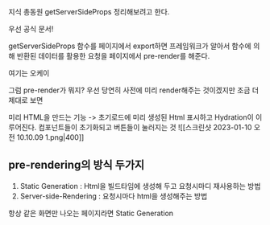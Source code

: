 지식 총동원 getServerSideProps 정리해보려고 한다.

우선 공식 문서! 

getServerSideProps 함수를 페이지에서 export하면 프레임워크가 알아서 함수에 의해 반환된 데이터를 활용한 요청을 페이지에서 pre-render를 해준다. 

여기는 오케이

그럼 pre-render가 뭐지? 우선 당연히 사전에 미리 render해주는 것이겠지만 조금 더 제대로 보면

미리 HTML을 만드는 기능 
-> 초기로드에 미리 생성된 Html 표시하고 Hydration이 이루어진다. 컴포넌트들이 초기화되고 버튼들이 눌러지는 것 
![[스크린샷 2023-01-10 오전 10.10.09 1.png|400]]
## pre-rendering의 방식 두가지
1. Static Generation : Html을 빌드타임에 생성해 두고 요청시마디 재사용하는 방법
2. Server-side-Rendering : 요청시마다 html을 생성해주는 방법

항상 같은 화면만 나오는 페이지라면 Static Generation 

